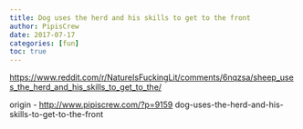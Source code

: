 ```yaml
---
title: Dog uses the herd and his skills to get to the front
author: PipisCrew
date: 2017-07-17
categories: [fun]
toc: true
---
```


https://www.reddit.com/r/NatureIsFuckingLit/comments/6nqzsa/sheep_uses_the_herd_and_his_skills_to_get_to_the/

origin - http://www.pipiscrew.com/?p=9159 dog-uses-the-herd-and-his-skills-to-get-to-the-front